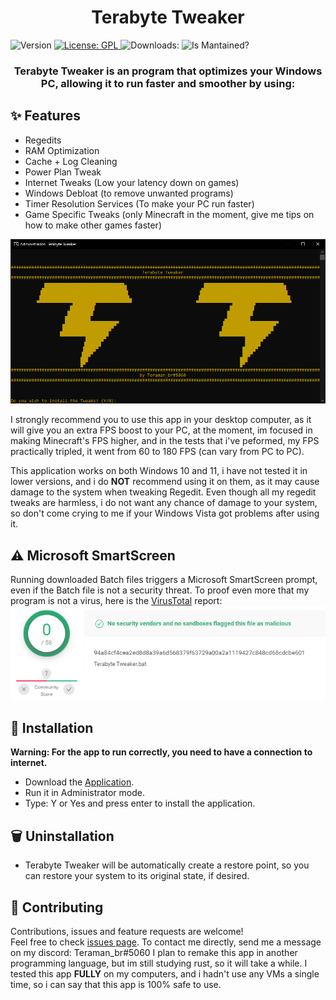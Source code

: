 <h1 align="center">Terabyte Tweaker</h1>
<p>
  <img alt="Version" src="https://img.shields.io/badge/Version:-1.6.0-blue" />
  <a href="#" target="_blank">
    <img alt="License: GPL" src="https://img.shields.io/badge/License-GPL%203.0%20License-purple.svg" />
  </a>
  <a><img alt="Downloads:" src="https://img.shields.io/github/downloads/Teramanbr/TerabyteTweaker/total.svg" />
  </a>
  <a><img alt="Is Mantained?" src="https://img.shields.io/badge/Mantained:-yes-green.svg" />
  </a>
</p>
<h3 align="center">Terabyte Tweaker is an program that optimizes your Windows PC, allowing it to run faster and smoother by using:</h3>

## ✨ Features
- Regedits
- RAM Optimization
- Cache + Log Cleaning
- Power Plan Tweak
- Internet Tweaks (Low your latency down on games)
- Windows Debloat (to remove unwanted programs)
- Timer Resolution Services (To make your PC run faster)
- Game Specific Tweaks (only Minecraft in the moment, give me tips on how to make other games faster)

![](https://github.com/Teramanbr/TerabyteTweaker/blob/main/images/ingles.png?raw=true)

I strongly recommend you to use this app in your desktop computer, as it will give you an extra FPS boost to your PC, at the moment, im focused in making Minecraft's FPS higher, and in the tests that i've peformed, my FPS practically tripled, it went from 60 to 180 FPS (can vary from PC to PC).

This application works on both Windows 10 and 11, i have not tested it in lower versions, and i do **NOT** recommend using it on them, as it may cause damage to the system when tweaking Regedit.
Even though all my regedit tweaks are harmless, i do not want any chance of damage to your system, so don't come crying to me if your Windows Vista got problems after using it.

## ⚠️ Microsoft SmartScreen

Running downloaded Batch files triggers a Microsoft SmartScreen prompt, even if the Batch file is not a security threat.
To proof even more that my program is not a virus, here is the [VirusTotal](https://www.virustotal.com/gui/file/94a84cf4cea2ed8d8a39a6d568379f63729a00a2a1119427c848cd68cdcbe601?nocache=1) report:
![](https://github.com/Teramanbr/TerabyteTweaker/blob/main/images/VirusTotal.png?raw=true)

## 🔨 Installation

**Warning: For the app to run correctly, you need to have a connection to internet.**
- Download the [Application](https://github.com/Teramanbr/TerabyteTweaker/releases/download/v1.1.0/Terabyte.Tweaker.bat).
- Run it in Administrator mode.
- Type: Y or Yes and press enter to install the application.

## 🗑 Uninstallation

- Terabyte Tweaker will be automatically create a restore point, so you can restore your system to its original state, if desired.

## 🤝 Contributing

Contributions, issues and feature requests are welcome!<br />Feel free to check [issues page](https://github.com/Teramanbr/TerabyteTweaker/issues). 
To contact me directly, send me a message on my discord: Teraman_br#5060
I plan to remake this app in another programming language, but im still studying rust, so it will take a while.
I tested this app **FULLY** on my computers, and i hadn't use any VMs a single time, so i can say that this app is 100% safe to use.